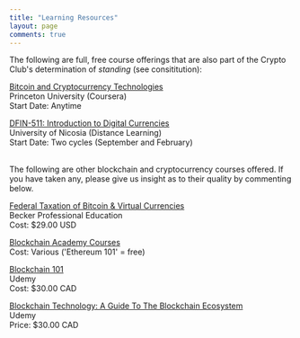 ```yaml
---
title: "Learning Resources"
layout: page
comments: true
---
```


The following are full, free course offerings that are also part of the Crypto Club's determination of *standing* (see consititution):

[Bitcoin and Cryptocurrency Technologies](https://www.coursera.org/learn/cryptocurrency)  
Princeton University (Coursera)  
Start Date: Anytime

[DFIN-511: Introduction to Digital Currencies](https://digitalcurrency.unic.ac.cy/free-introductory-mooc/)  
University of Nicosia (Distance Learning)  
Start Date: Two cycles (September and February)  
  

<br>  
The following are other blockchain and cryptocurrency courses offered. If you have taken any, please give us insight as to their quality by commenting below. 

[Federal Taxation of Bitcoin & Virtual Currencies](https://cpe.becker.com/catalog/product/216/details)  
Becker Professional Education  
Cost: $29.00 USD

[Blockchain Academy Courses](https://academy.b9lab.com/courses)  
Cost: Various ('Ethereum 101' = free)

[Blockchain 101](https://www.udemy.com/blockchain101/)  
Udemy  
Cost: $30.00 CAD

[Blockchain Technology: A Guide To The Blockchain Ecosystem](https://www.udemy.com/blockchain/)  
Udemy  
Price: $30.00 CAD


